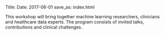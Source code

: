 Title: 
Date: 2017-06-01
save_as: index.html

This workshop will bring together machine learning researchers, clinicians and healthcare data experts. The program consists of invited talks, contributions and clinical challenges.
